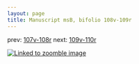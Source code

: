 ```yaml
---
layout: page
title: Manuscript msB, bifolio 108v-109r
---
```


prev: [107v-108r](../107v-108r/) next: [109v-110r](../109v-110r/)



[![Linked to zoomble image](http://www.homermultitext.org/iipsrv?IIIF=/project/homer/pyramidal/deepzoom/hmt/vbbifolio/v1/vb_108v_109r.tif/full/2000,/0/default.jpg)](http://www.homermultitext.org/ict2/?urn=urn:cite2:hmt:vbbifolio.v1:vb_108v_109r)

